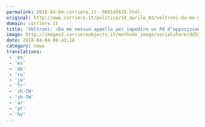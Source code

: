 ```yaml
---
permalink: 2018-04-04-corriere.it--960145615.html
original: http://www.corriere.it/politica/18_aprile_03/veltroni-da-me-nessun-appello-impedire-pd-d-opposizione-4f843aa8-3778-11e8-b6e2-a808a444e7a2.shtml
domain: corriere.it
title: 'Veltroni: «Da me nessun appello per impedire un Pd d’opposizione»'
image: http://images2.corriereobjects.it/methode_image/socialshare/dd55d1d8-3779-11e8-b6e2-a808a444e7a2.jpg
date: 2018-04-04 06:43:18
category: news
translations: 
 - 'en'
 - 'es'
 - 'de'
 - 'ru'
 - 'ja'
 - 'fr'
 - 'zh-CN'
 - 'zh-TW'
 - 'ar'
 - 'pt'
 - 'hy'
---
```



